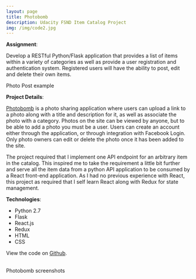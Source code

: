 ```yaml
---
layout: page
title: Photobomb
description: Udacity FSND Item Catalog Project
img: /img/code2.jpg
---
```


**Assignment**:

Develop a RESTful Python/Flask application that provides a list of items within a variety of categories as well as provide a user registration and authentication system. Registered users will have the ability to post, edit and delete their own items.


<div class="img_row">
	<img class="col three" src="{{ site.baseurl }}/img/photobomb/photobomb.png" alt="" title="photo example"/>
</div>
<div class="col three caption">
	Photo Post example
</div>


**Project Details**:  

<a href="http://photobomb.courtneynoonan.com">Photobomb</a> is a photo sharing application where users can upload a link to a photo along with a title and description for it, as well as associate the photo with a category.  Photos on the site can be viewed by anyone, but to be able to add a photo you must be a user.  Users can create an account either through the application, or through integration with Facebook Login.  Only photo owners can edit or delete the photo once it has been added to the site.

The project required that I implement one API endpoint for an arbitrary item in the catalog.  This inspired me to take the requirement a little bit further and serve all the item data from a python API application to be consumed by a React front-end application.  As I had no previous experience with React, this project as required that I self learn React along with Redux for state management.

**Technologies**:

* Python 2.7
* Flask
* React.js
* Redux
* HTML
* CSS

View the code on <a href="https://github.com/Courtney2511/item_catalogue">Github</a>.

<div class="img_row">
	<img class="col two" src="{{ site.baseurl }}/img/photobomb/photobomb.png" alt="" title="home screen"/>
	<img class="col one" src="{{ site.baseurl }}/img/photobomb/photobomb-photo.png" alt="" title="photo example"/>
</div>
<div class="col three caption">
	Photobomb screenshots
</div>


<br/><br/><br/>
